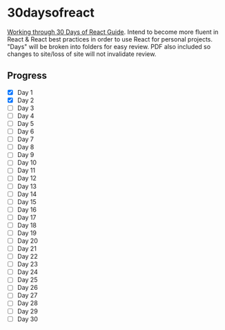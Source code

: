 # 30daysofreact
[Working through 30 Days of React Guide](https://www.fullstackreact.com/30-days-of-react/).
Intend to become more fluent in React & React best practices in order to use React for personal projects. "Days" will be broken into folders for easy review. PDF also included so changes to site/loss of site will not invalidate review.


## Progress
* [x] Day 1
* [x] Day 2
* [ ] Day 3
* [ ] Day 4
* [ ] Day 5
* [ ] Day 6
* [ ] Day 7
* [ ] Day 8
* [ ] Day 9
* [ ] Day 10
* [ ] Day 11
* [ ] Day 12
* [ ] Day 13
* [ ] Day 14
* [ ] Day 15
* [ ] Day 16
* [ ] Day 17
* [ ] Day 18
* [ ] Day 19
* [ ] Day 20
* [ ] Day 21
* [ ] Day 22
* [ ] Day 23
* [ ] Day 24
* [ ] Day 25
* [ ] Day 26
* [ ] Day 27
* [ ] Day 28
* [ ] Day 29
* [ ] Day 30
